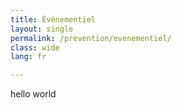 ```yaml
---
title: Évènementiel
layout: single
permalink: /prevention/evenementiel/
class: wide
lang: fr

---
```

hello world